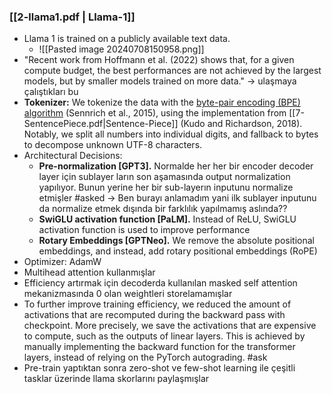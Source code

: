 ### [[2-llama1.pdf | Llama-1]]
 - Llama 1 is trained on a publicly available text data. 
	 - ![[Pasted image 20240708150958.png]]
 - "Recent work from Hoffmann et al. (2022) shows that, for a given compute budget, the best performances are not achieved by the largest models, but by smaller models trained on more data." -> ulaşmaya çalıştıkları bu
 - **Tokenizer:**  We tokenize the data with the [byte-pair encoding (BPE) algorithm](https://www.geeksforgeeks.org/byte-pair-encoding-bpe-in-nlp/)  (Sennrich et al., 2015), using the implementation from [[7-SentencePiece.pdf|Sentence-Piece]]  (Kudo and Richardson, 2018). Notably, we split all numbers into individual digits, and fallback to bytes to decompose unknown UTF-8 characters.
 - Architectural Decisions:
	 - **Pre-normalization [GPT3].** Normalde her her bir encoder decoder layer için sublayer ların son aşamasında output normalization yapılıyor. Bunun yerine her bir sub-layerın inputunu normalize etmişler #asked -> Ben burayı anlamadım yani ilk sublayer inputunu da normalize etmek dışında bir farklılık yapılmamış aslında??
	 - **SwiGLU activation function [PaLM].** Instead of ReLU, SwiGLU activation function is used to improve performance 
	 - **Rotary Embeddings [GPTNeo].** We remove the absolute positional embeddings, and instead, add rotary positional embeddings (RoPE)
 - Optimizer: AdamW
 - Multihead attention kullanmışlar
 - Efficiency artırmak için decoderda kullanılan masked self attention mekanizmasında 0 olan weightleri storelamamışlar
 - To further improve training efficiency, we reduced the amount of activations that are recomputed during the backward pass with checkpoint. More precisely, we save the activations that are expensive to compute, such as the outputs of linear layers. This is achieved by manually implementing the backward function for the transformer layers, instead of relying on the PyTorch autograding.  #ask 
 - Pre-train yaptıktan sonra zero-shot ve few-shot learning ile çeşitli tasklar üzerinde llama skorlarını paylaşmışlar
